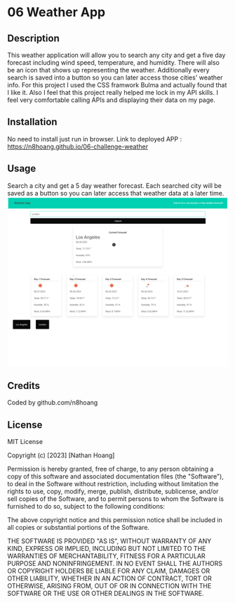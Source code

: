 # 06 Weather App

## Description

This weather application will allow you to search any city and get a five day forecast including wind speed, temperature, and humidity. There will also be an icon that shows up representing the weather. Additionally every search is saved into a button so you can later access those cities' weather info. For this project I used the CSS framwork Bulma and actually found that I like it. Also I feel that this project really helped me lock in my API skills. I feel very comfortable calling APIs and displaying their data on my page.

## Installation

No need to install just run in browser. Link to deployed APP : https://n8hoang.github.io/06-challenge-weather

## Usage

Search a city and get a 5 day weather forecast. Each searched city will be saved as a button so you can later access that weather data at a later time.
![demo](assets/images/weatherapp.png)

## Credits

Coded by github.com/n8hoang

## License

MIT License

Copyright (c) [2023] [Nathan Hoang]

Permission is hereby granted, free of charge, to any person obtaining a copy
of this software and associated documentation files (the "Software"), to deal
in the Software without restriction, including without limitation the rights
to use, copy, modify, merge, publish, distribute, sublicense, and/or sell
copies of the Software, and to permit persons to whom the Software is
furnished to do so, subject to the following conditions:

The above copyright notice and this permission notice shall be included in all
copies or substantial portions of the Software.

THE SOFTWARE IS PROVIDED "AS IS", WITHOUT WARRANTY OF ANY KIND, EXPRESS OR
IMPLIED, INCLUDING BUT NOT LIMITED TO THE WARRANTIES OF MERCHANTABILITY,
FITNESS FOR A PARTICULAR PURPOSE AND NONINFRINGEMENT. IN NO EVENT SHALL THE
AUTHORS OR COPYRIGHT HOLDERS BE LIABLE FOR ANY CLAIM, DAMAGES OR OTHER
LIABILITY, WHETHER IN AN ACTION OF CONTRACT, TORT OR OTHERWISE, ARISING FROM,
OUT OF OR IN CONNECTION WITH THE SOFTWARE OR THE USE OR OTHER DEALINGS IN THE
SOFTWARE.
